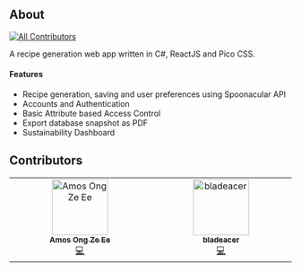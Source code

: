 ## About
<!-- ALL-CONTRIBUTORS-BADGE:START - Do not remove or modify this section -->
[![All Contributors](https://img.shields.io/badge/all_contributors-2-orange.svg?style=flat-square)](#contributors-)
<!-- ALL-CONTRIBUTORS-BADGE:END -->
A recipe generation web app written in C#, ReactJS and Pico CSS.

#### Features
- Recipe generation, saving and user preferences using Spoonacular API
- Accounts and Authentication
- Basic Attribute based Access Control
- Export database snapshot as PDF
- Sustainability Dashboard

## Contributors

<!-- ALL-CONTRIBUTORS-LIST:START - Do not remove or modify this section -->
<!-- prettier-ignore-start -->
<!-- markdownlint-disable -->
<table>
  <tbody>
    <tr>
      <td align="center" valign="top" width="14.28%"><a href="https://github.com/Am0ose"><img src="https://avatars.githubusercontent.com/u/137263817?v=4?s=100" width="100px;" alt="Amos Ong Ze Ee"/><br /><sub><b>Amos Ong Ze Ee</b></sub></a><br /><a href="https://github.com/bladeacer/RecipeRight/commits?author=Am0ose" title="Code">💻</a></td>
      <td align="center" valign="top" width="14.28%"><a href="https://github.com/bladeacer"><img src="https://avatars.githubusercontent.com/u/148305363?v=4?s=100" width="100px;" alt="bladeacer"/><br /><sub><b>bladeacer</b></sub></a><br /><a href="https://github.com/bladeacer/RecipeRight/commits?author=bladeacer" title="Code">💻</a></td>
    </tr>
  </tbody>
</table>

<!-- markdownlint-restore -->
<!-- prettier-ignore-end -->

<!-- ALL-CONTRIBUTORS-LIST:END -->
<!-- prettier-ignore-start -->
<!-- markdownlint-disable -->

<!-- markdownlint-restore -->
<!-- prettier-ignore-end -->

<!-- ALL-CONTRIBUTORS-LIST:END -->

